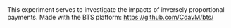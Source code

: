 ##
This experiment serves to investigate the impacts of inversely proportional payments. Made with the BTS platform:  https://github.com/CdavM/bts/
